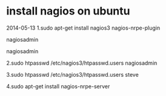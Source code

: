 install nagios on ubuntu
================

2014-05-13
1.sudo apt-get install nagios3 nagios-nrpe-plugin

nagiosadmin

nagiosadmin

2.sudo htpasswd /etc/nagios3/htpasswd.users nagiosadmin

3.sudo htpasswd /etc/nagios3/htpasswd.users steve

4.sudo apt-get install nagios-nrpe-server